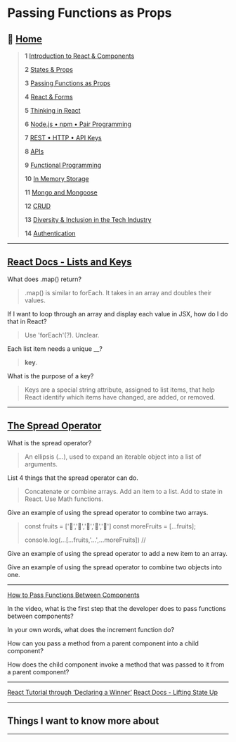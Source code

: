 # Passing Functions as Props

## 🏡 [**Home**](https://mistidinzy.github.io/ReadingNotes/)

> **1** [Introduction to React & Components](/read01.md)
>
> **2** [States & Props](/read02.md)
>
> **3** [Passing Functions as Props](/read03.md)
>
> **4** [React & Forms](/read04.md)
>
> **5** [Thinking in React](/read05.md)
>
> **6** [Node.js • npm • Pair Programming](/read06.md)
>
> **7** [REST • HTTP • API Keys](/read07.md)
>
> **8** [APIs](/read08.md)
>
> **9** [Functional Programming](/read09.md)
>
> **10** [In Memory Storage](/read10.md)
>
> **11** [Mongo and Mongoose](/read11.md)
>
> **12** [CRUD](/read12.md)
>
> **13** [Diversity & Inclusion in the Tech Industry](/read13.md)
>
> **14** [Authentication](/read14.md)

_____

## [React Docs - Lists and Keys](https://reactjs.org/docs/lists-and-keys.html)

What does .map() return?
> .map() is similar to forEach. It takes in an array and doubles their values.

If I want to loop through an array and display each value in JSX, how do I do that in React?
> Use 'forEach'(?). Unclear.
  
Each list item needs a unique __?
> **key**.

What is the purpose of a key?

> Keys are a special string attribute, assigned to list items, that help React identify which items have changed, are added, or removed.

_____

## [The Spread Operator](https://medium.com/coding-at-dawn/how-to-use-the-spread-operator-in-javascript-b9e4a8b06fab)

What is the spread operator?
> An ellipsis \(...), used to expand an iterable object into a list of arguments.

List 4 things that the spread operator can do.
  > Concatenate or combine arrays.
  > Add an item to a list.
  > Add to state in React.
  > Use Math functions.

Give an example of using the spread operator to combine two arrays.
> const fruits = ['🍏','🍊','🍌','🍉','🍍']
> const moreFruits = [...fruits];
>
> console.log(...[...fruits,'...',...moreFruits]) //

Give an example of using the spread operator to add a new item to an array.

Give an example of using the spread operator to combine two objects into one.

_____

[How to Pass Functions Between Components](https://www.youtube.com/watch?v=c05OL7XbwXU)

In the video, what is the first step that the developer does to pass functions between components?

In your own words, what does the increment function do?

How can you pass a method from a parent component into a child component?

How does the child component invoke a method that was passed to it from a parent component?

_____

[React Tutorial through ‘Declaring a Winner’](https://reactjs.org/tutorial/tutorial.html)
[React Docs - Lifting State Up](https://reactjs.org/docs/lifting-state-up.html)

_____

## Things I want to know more about

_____
